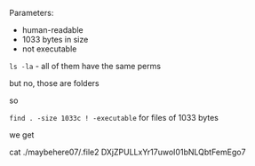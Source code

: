Parameters:
- human-readable
- 1033 bytes in size
- not executable

`ls -la` - all of them have the same perms

but no, those are folders

so 

`find . -size 1033c ! -executable` for files of 1033 bytes


we get 

cat ./maybehere07/.file2
DXjZPULLxYr17uwoI01bNLQbtFemEgo7